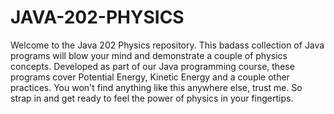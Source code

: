 # JAVA-202-PHYSICS

Welcome to the Java 202 Physics repository. This badass collection of Java programs will blow your mind and demonstrate a couple of physics concepts. Developed as part of our Java programming course, these programs cover Potential Energy, Kinetic Energy and a couple other practices. You won't find anything like this anywhere else, trust me. So strap in and get ready to feel the power of physics in your fingertips.
